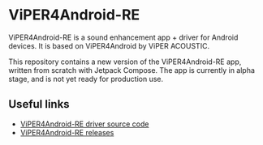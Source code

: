 # ViPER4Android-RE
ViPER4Android-RE is a sound enhancement app + driver for Android devices. It is based on ViPER4Android by ViPER ACOUSTIC.

This repository contains a new version of the ViPER4Android-RE app, written from scratch with Jetpack Compose. The app is currently in alpha stage, and is not yet ready for production use.

## Useful links
- [ViPER4Android-RE driver source code](https://github.com/AndroidAudioMods/ViPERFX_RE)
- [ViPER4Android-RE releases](https://github.com/AndroidAudioMods/ViPER4Android)
